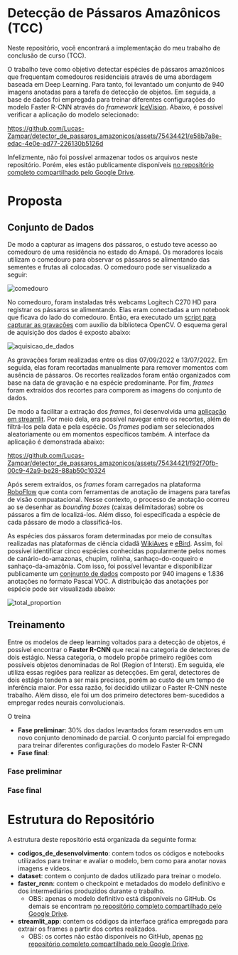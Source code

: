 # Detecção de Pássaros Amazônicos (TCC)

Neste repositório, você encontrará a implementação do meu trabalho de conclusão de curso (TCC).  

O trabalho teve como  objetivo detectar espécies de pássaros amazônicos que frequentam comedouros residenciais através de uma abordagem baseada em Deep Learning. Para tanto, foi levantado um conjunto de 940 imagens anotadas para a tarefa de detecção de objetos. Em seguida, a base de dados foi empregada para treinar diferentes configurações do modelo Faster R-CNN através do _framework_ [IceVision](https://github.com/airctic/icevision). Abaixo, é possível verificar a aplicação do modelo selecionado: 

https://github.com/Lucas-Zampar/detector_de_passaros_amazonicos/assets/75434421/e58b7a8e-edac-4e0e-ad77-226130b5126d

Infelizmente, não foi possível armazenar todos os arquivos neste repositório. Porém, eles estão publicamente disponíveis [no repositório completo compartilhado pelo Google Drive](https://drive.google.com/drive/folders/12ueqV4UuxU2ebdD4YYV4xpQZ3hxHhIk-?usp=drive_link).

# Proposta 

## Conjunto de Dados

De modo a capturar as imagens dos pássaros, o estudo teve acesso ao comedouro de uma residência no estado do Amapá. Os moradores locais utilizam o comedouro para observar os pássaros se alimentando das sementes e frutas ali colocadas. O comedouro pode ser visualizado a seguir:

![comedouro](https://github.com/Lucas-Zampar/detector_de_passaros_amazonicos/assets/75434421/a0c60cdd-c422-49c0-9599-b37959cf570e)

No comedouro, foram instaladas três webcams Logitech C270 HD para registrar os pássaros se alimentando. Elas eram conectadas a um notebook que ficava do lado do comedouro. Então, era executado um [script para capturar as gravações](https://github.com/Lucas-Zampar/detector_de_passaros_amazonicos/blob/main/dataset/dataset_utils/script_opencv.py) com auxílio da biblioteca OpenCV. O esquema geral de aquisição dos dados é exposto abaixo:

![aquisicao_de_dados](https://github.com/Lucas-Zampar/detector_de_passaros_amazonicos/assets/75434421/1304c715-bcda-47d3-848e-c604306c0b06)

As gravações foram realizadas entre os dias 07/09/2022 e 13/07/2022. Em seguida, elas foram recortadas manualmente para remover momentos com ausência de pássaros. Os recortes realizados foram então organizados com base na data de gravação e na espécie predominante. Por fim, _frames_ foram extraídos dos recortes para comporem as imagens do conjunto de dados. 

De modo a facilitar a extração dos _frames_, foi desenvolvida uma [aplicação em streamlit](https://github.com/Lucas-Zampar/detector_de_passaros_amazonicos/tree/main/streamlit_app). Por meio dela, era possível navegar entre os recortes, além de filtrá-los pela data e pela espécie. Os _frames_ podiam ser selecionados aleatoriamente ou em momentos específicos também. A interface da aplicação é demonstrada abaixo: 

https://github.com/Lucas-Zampar/detector_de_passaros_amazonicos/assets/75434421/f92f70fb-00c9-42a9-be28-88ab50c10324

Após serem extraídos, os _frames_ foram carregados na plataforma [RoboFlow](https://roboflow.com/) que conta com ferramentas de anotação de imagens para tarefas de visão compuatacional. Nesse contexto, o processo de anotação ocorreu ao se desenhar as _bounding boxes_ (caixas delimitadoras) sobre os pássaros a fim de localizá-los. Além disso, foi especificada a espécie de cada pássaro de modo a classificá-los.  


As espécies dos pássaros foram determinadas por meio de consultas realizadas nas plataformas de ciência cidadã [WikiAves](https://www.wikiaves.com.br/) e [eBird](https://ebird.org/home). Assim, foi possível identificar cinco espécies conhecidas popularmente pelos nomes de canário-do-amazonas, chupim, rolinha, sanhaço-do-coqueiro e sanhaço-da-amazônia. Com isso, foi possível levantar e disponibilizar publicamente um [conjnunto de dados](https://github.com/Lucas-Zampar/detector_de_passaros_amazonicos/tree/main/dataset) composto por 940 imagens e 1.836 anotações no formato Pascal VOC. A distribuição das anotações por espécie pode ser visualizada abaixo:

![total_proportion](https://github.com/Lucas-Zampar/detector_de_passaros_amazonicos/assets/75434421/f42e5a3e-6c5f-43f4-a7ac-c95327cf5c6d)

## Treinamento 

Entre os modelos de deep learning voltados para a detecção de objetos, é possível encontrar o __Faster R-CNN__ que recai na categoria de detectores de dois estágio. Nessa categoria, o modelo propõe primeiro regiões com possíveis objetos denominadas de RoI (Region of Interst). Em seguida, ele utiliza essas regiões para realizar as detecções. Em geral, detectores de dois estágio tendem a ser mais precisos, porém ao custo de um tempo de inferência maior. Por essa razão, foi decidido utilizar o Faster R-CNN neste trabalho. Além disso, ele foi um dos primeiro detectores bem-sucedidos a empregar redes neurais convolucionais. 

O treina





 




- __Fase preliminar__: 30% dos dados levantados foram reservados em um novo conjunto denominado de parcial. O conjunto parcial foi empregado para treinar diferentes configurações do modelo Faster R-CNN
- __Fase final__:


### Fase preliminar

### Fase final
















# Estrutura do Repositório

A estrutura deste repositório está organizada da seguinte forma: 

- __codigos_de_desenvolvimento__: contem todos os códigos e notebooks utilizados para treinar e avaliar o modelo, bem como para anotar novas imagens e vídeos. 
- __dataset__: contem o conjunto de dados utilizado para treinar o modelo. 
- __faster_rcnn__: contem o checkpoint e metadados do modelo definitivo e dos intermediários produzidos durante o trabalho. 
    - OBS: apenas o modelo definitivo está disponíveis no GitHub. Os demais se encontram [no repositório completo compartilhado pelo Google Drive](https://drive.google.com/drive/folders/12ueqV4UuxU2ebdD4YYV4xpQZ3hxHhIk-?usp=drive_link). 
- __streamlit_app__: contem os códigos da interface gráfica empregada para extrair os frames a partir dos cortes realizados.
    - OBS: os cortes não estão disponíveis no GitHub, apenas [no repositório completo compartilhado pelo Google Drive](https://drive.google.com/drive/folders/12ueqV4UuxU2ebdD4YYV4xpQZ3hxHhIk-?usp=drive_link).

